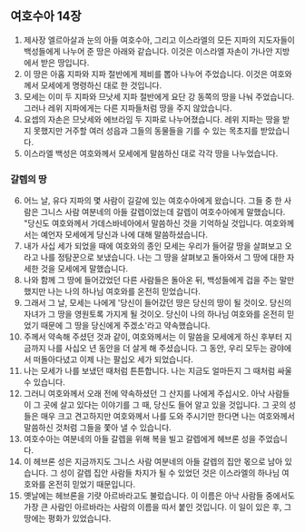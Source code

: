 ## 여호수아 14장

1. 제사장 엘르아살과 눈의 아들 여호수아, 그리고 이스라엘의 모든 지파의 지도자들이 백성들에게 나누어 준 땅은 아래와 같습니다. 이것은 이스라엘 자손이 가나안 지방에서 받은 땅입니다.
2. 이 땅은 아홉 지파와 지파 절반에게 제비를 뽑아 나누어 주었습니다. 이것은 여호와께서 모세에게 명령하신 대로 한 것입니다.
3. 모세는 이미 두 지파와 므낫세 지파 절반에게 요단 강 동쪽의 땅을 나눠 주었습니다. 그러나 레위 지파에게는 다른 지파들처럼 땅을 주지 않았습니다.
4. 요셉의 자손은 므낫세와 에브라임 두 지파로 나누어졌습니다. 레위 지파는 땅을 받지 못했지만 거주할 여러 성읍과 그들의 동물들을 기를 수 있는 목초지를 받았습니다.
5. 이스라엘 백성은 여호와께서 모세에게 말씀하신 대로 각각 땅을 나누었습니다.
### 갈렙의 땅
6. 어느 날, 유다 지파의 몇 사람이 길갈에 있는 여호수아에게 왔습니다. 그들 중 한 사람은 그니스 사람 여분네의 아들 갈렙이었는데 갈렙이 여호수아에게 말했습니다. "당신도 여호와께서 가데스바네아에서 말씀하신 것을 기억하실 것입니다. 여호와께서는 예언자 모세에게 당신과 나에 대해 말씀하셨습니다.
7. 내가 사십 세가 되었을 때에 여호와의 종인 모세는 우리가 들어갈 땅을 살펴보고 오라고 나를 정탐꾼으로 보냈습니다. 나는 그 땅을 살펴보고 돌아와서 그 땅에 대한 자세한 것을 모세에게 말했습니다.
8. 나와 함께 그 땅에 들어갔었던 다른 사람들은 돌아온 뒤, 백성들에게 겁을 주는 말만 했지만 나는 나의 하나님 여호와를 온전히 믿었습니다.
9. 그래서 그 날, 모세는 나에게 '당신이 들어갔던 땅은 당신의 땅이 될 것이오. 당신의 자녀가 그 땅을 영원토록 가지게 될 것이오. 당신이 나의 하나님 여호와를 온전히 믿었기 때문에 그 땅을 당신에게 주겠소'라고 약속했습니다.
10. 주께서 약속해 주셨던 것과 같이, 여호와께서는 이 말씀을 모세에게 하신 후부터 지금까지 나를 사십오 년 동안을 더 살게 해 주셨습니다. 그 동안, 우리 모두는 광야에서 떠돌아다녔고 이제 나는 팔십오 세가 되었습니다.
11. 나는 모세가 나를 보냈던 때처럼 튼튼합니다. 나는 지금도 얼마든지 그 때처럼 싸울 수 있습니다.
12. 그러니 여호와께서 오래 전에 약속하셨던 그 산지를 나에게 주십시오. 아낙 사람들이 그 곳에 살고 있다는 이야기를 그 때, 당신도 들어 알고 있을 것입니다. 그 곳의 성들은 매우 크고 견고하지만 여호와께서 나를 도와 주시기만 한다면 나는 여호와께서 말씀하신 것처럼 그들을 쫓아 낼 수 있습니다.
13. 여호수아는 여분네의 아들 갈렙을 위해 복을 빌고 갈렙에게 헤브론 성을 주었습니다.
14. 이 헤브론 성은 지금까지도 그니스 사람 여분네의 아들 갈렙의 집안 몫으로 남아 있습니다. 그 성이 갈렙 집안 사람들 차지가 될 수 있었던 것은 이스라엘의 하나님 여호와를 온전히 믿었기 때문입니다.
15. 옛날에는 헤브론을 기럇 아르바라고도 불렀습니다. 이 이름은 아낙 사람들 중에서도 가장 큰 사람인 아르바라는 사람의 이름을 따서 붙인 것입니다. 이 일이 있은 후, 그 땅에는 평화가 있었습니다.